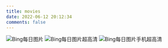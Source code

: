 ```yaml
---
title: movies
date: 2022-06-12 20:12:34
comments: false
---
```

<img src="https://api.dujin.org/bing/1366.php" alt="Bing每日图片" />
<img src="https://api.dujin.org/bing/1920.php" alt="Bing每日图片超高清" />
<img src="https://api.dujin.org/bing/m.php" alt="Bing每日图片手机超高清" />